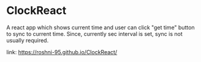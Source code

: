 # ClockReact

A react app which shows current time and user can click "get time" button to sync to current time.
Since, currently sec interval is set, sync is not usually required. 

link: https://roshni-95.github.io/ClockReact/
